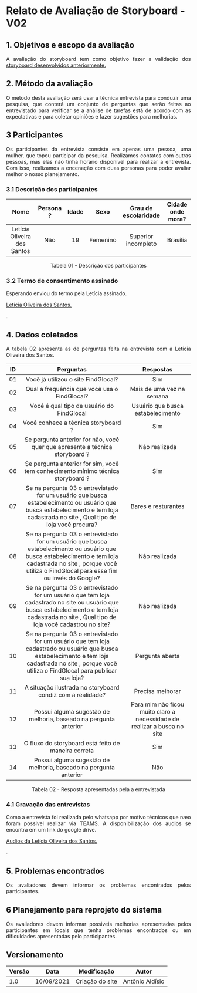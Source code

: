 # Relato de Avaliação de Storyboard - V02

## 1. Objetivos e escopo da avaliação

<p align = "justify">
A avaliação do storyboard tem como objetivo fazer a validação dos <a href = "/2021.1-FindGlocal/Design/nivel1/Storyboard/Storyboard/">  storyboard desenvolvidos anteriormente.</a>
</p>

## 2. Método da avaliação
<p align = "justify">O método desta avaliação será usar a técnica entrevista para conduzir uma pesquisa, que conterá um conjunto de perguntas que serão feitas ao entrevistado para verificar se a análise de tarefas está de acordo com as expectativas e para coletar opiniões e fazer sugestões para melhorias.
</p>

## 3 Participantes
<p align = "justify">Os participantes da entrevista consiste em apenas uma pessoa, uma mulher, que topou participar da pesquisa. Realizamos contatos com outras pessoas, mas elas não tinha horario disponivel para realizar a entrevista. Com isso, realizamos a encenação com duas personas para poder avaliar melhor o nosso planejamento.
</p>

### 3.1 Descrição dos participantes 

<center>

| Nome| Persona ? | Idade | Sexo | Grau de escolaridade | Cidade onde mora? |
| :--:| :--:| :--:| :--:| :--:| :--:| 
| Letícia Oliveira dos Santos | Não | 19 | Femenino| Superior incompleto| Brasília |


<figcaption> Tabela 01 - Descrição dos participantes  </figcaption>

</center>

### 3.2 Termo de consentimento assinado
<p align = "justify"> Esperando enviou do termo pela Letícia assinado. </p>
<p align = "justify"> <a href = "/2021.1-FindGlocal/TermosDeConsentimentos/.pdf"> Letícia Oliveira dos Santos. </a> </p>.


## 4. Dados coletados
<p align = "justify">A tabela 02 apresenta as  de perguntas feita na entrevista com a Letícia Oliveira dos Santos.
</p>
<center>

|ID|Perguntas |Respostas | 
|:--:|:--:|:--:|
|01| Você já utilizou o site FindGlocal?|Sim |
|02| Qual a frequência que você usa o FindGlocal?| Mais de uma vez na semana  |
|03| Você é qual tipo de usuário do FindGlocal|  Usuário que busca estabelecimento  |
|04| Você conhece a técnica storyboard ?| Sim   |
|05| Se pergunta anterior for não, você quer que apresente a técnica storyboard ? | Não realizada  |
|06| Se pergunta anterior for sim, você tem conhecimento mínimo técnica storyboard ?| Sim |
|07| Se na pergunta 03 o entrevistado for um usuário que busca estabelecimento ou usuário que busca estabelecimento e tem loja cadastrada no site , Qual tipo de loja você procura? | Bares e resturantes |
|08| Se na pergunta 03 o entrevistado for um usuário que busca estabelecimento ou usuário que busca estabelecimento e tem loja cadastrada no site , porque você utiliza o FindGlocal para esse fim ou invés do Google? | Não realizada  |
|09| Se na pergunta 03 o entrevistado for um usuário que tem loja cadastrado no site ou usuário que busca estabelecimento e tem loja cadastrada no site , Qual tipo de loja você cadastrou no site? | Não realizada  |
|10| Se na pergunta 03 o entrevistado for um usuário que tem loja cadastrado  ou usuário que busca estabelecimento e tem loja cadastrada no site , porque você utiliza o FindGlocal para publicar sua loja? | Pergunta aberta |
|11| A situação ilustrada no storyboard condiz com a realidade?| Precisa melhorar |
|12| Possui alguma sugestão de melhoria, baseado na pergunta anterior| Para mim não ficou muito claro a necessidade de realizar a busca no site|
|13| O fluxo do storyboard está feito de maneira correta| Sim |
|14| Possui alguma sugestão de melhoria, baseado na pergunta anterior| Não|

<figcaption> Tabela 02 - Resposta apresentadas pela a entrevistada </figcaption>

</center>


### 4.1 Gravação das entrevistas
<p align = "justify"> Como a entrevista foi realizada pelo whatsapp por motivo técnicos que næo foram possivel realizar via TEAMS. A disponibilização dos audios se encontra em um link do google drive.
</p>
<p align = "justify"> <a href = "https://drive.google.com/drive/folders/15oD8d8mFP-iOZJ0HNGI2jyIVvQolDKKl?usp=sharing"> Audios da Letícia Oliveira dos Santos. </a> </p>.



## 5. Problemas encontrados
<p align = "justify">Os avaliadores devem informar os problemas encontrados pelos participantes.
</p>

## 6 Planejamento para reprojeto do sistema
<p align = "justify">Os avaliadores devem informar possiveis melhorias apresentadas pelos participantes em locais que tenha problemas encontrados ou em dificuldades apresentadas pelo participantes.
</p>


## Versionamento
<center>

| Versão | Data | Modificação | Autor |
|--|--|--|--|
| 1.0 |16/09/2021 | Criação do site | Antônio Aldísio |


</center>
